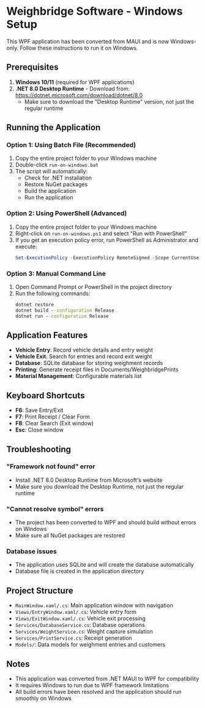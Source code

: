 # Weighbridge Software - Windows Setup

This WPF application has been converted from MAUI and is now Windows-only. Follow these instructions to run it on Windows.

## Prerequisites

1. **Windows 10/11** (required for WPF applications)
2. **.NET 8.0 Desktop Runtime** - Download from: https://dotnet.microsoft.com/download/dotnet/8.0
   - Make sure to download the "Desktop Runtime" version, not just the regular runtime

## Running the Application

### Option 1: Using Batch File (Recommended)
1. Copy the entire project folder to your Windows machine
2. Double-click `run-on-windows.bat`
3. The script will automatically:
   - Check for .NET installation
   - Restore NuGet packages
   - Build the application
   - Run the application

### Option 2: Using PowerShell (Advanced)
1. Copy the entire project folder to your Windows machine
2. Right-click on `run-on-windows.ps1` and select "Run with PowerShell"
3. If you get an execution policy error, run PowerShell as Administrator and execute:
   ```powershell
   Set-ExecutionPolicy -ExecutionPolicy RemoteSigned -Scope CurrentUser
   ```

### Option 3: Manual Command Line
1. Open Command Prompt or PowerShell in the project directory
2. Run the following commands:
   ```cmd
   dotnet restore
   dotnet build --configuration Release
   dotnet run --configuration Release
   ```

## Application Features

- **Vehicle Entry**: Record vehicle details and entry weight
- **Vehicle Exit**: Search for entries and record exit weight
- **Database**: SQLite database for storing weighment records
- **Printing**: Generate receipt files in Documents/WeighbridgePrints
- **Material Management**: Configurable materials list

## Keyboard Shortcuts

- **F6**: Save Entry/Exit
- **F7**: Print Receipt / Clear Form
- **F8**: Clear Search (Exit window)
- **Esc**: Close window

## Troubleshooting

### "Framework not found" error
- Install .NET 8.0 Desktop Runtime from Microsoft's website
- Make sure you download the Desktop Runtime, not just the regular runtime

### "Cannot resolve symbol" errors
- The project has been converted to WPF and should build without errors on Windows
- Make sure all NuGet packages are restored

### Database issues
- The application uses SQLite and will create the database automatically
- Database file is created in the application directory

## Project Structure

- `MainWindow.xaml/.cs`: Main application window with navigation
- `Views/EntryWindow.xaml/.cs`: Vehicle entry form
- `Views/ExitWindow.xaml/.cs`: Vehicle exit processing
- `Services/DatabaseService.cs`: Database operations
- `Services/WeightService.cs`: Weight capture simulation
- `Services/PrintService.cs`: Receipt generation
- `Models/`: Data models for weighment entries and customers

## Notes

- This application was converted from .NET MAUI to WPF for compatibility
- It requires Windows to run due to WPF framework limitations
- All build errors have been resolved and the application should run smoothly on Windows